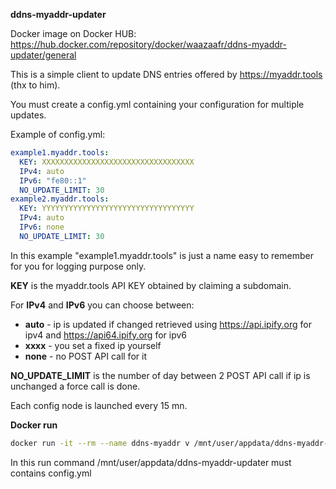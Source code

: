 **ddns-myaddr-updater**

Docker image on Docker HUB: https://hub.docker.com/repository/docker/waazaafr/ddns-myaddr-updater/general



This is a simple client to update DNS entries offered by https://myaddr.tools (thx to him).


You must create a config.yml containing your configuration for multiple updates.

Example of config.yml:
```yml
example1.myaddr.tools:
  KEY: XXXXXXXXXXXXXXXXXXXXXXXXXXXXXXXXXX
  IPv4: auto
  IPv6: "fe80::1"
  NO_UPDATE_LIMIT: 30
example2.myaddr.tools:
  KEY: YYYYYYYYYYYYYYYYYYYYYYYYYYYYYYYYYY
  IPv4: auto
  IPv6: none
  NO_UPDATE_LIMIT: 30
```

In this example "example1.myaddr.tools" is just a name easy to remember for you for logging purpose only.



**KEY** is the myaddr.tools API KEY obtained by claiming a subdomain.


For **IPv4** and **IPv6** you can choose between:
- **auto** - ip is updated if changed retrieved using https://api.ipify.org for ipv4 and https://api64.ipify.org for ipv6
- **xxxx** - you set a fixed ip yourself
- **none** - no POST API call for it


**NO_UPDATE_LIMIT** is the number of day between 2 POST API call if ip is unchanged a force call is done.


Each config node is launched every 15 mn.


**Docker run**

```bash
docker run -it --rm --name ddns-myaddr v /mnt/user/appdata/ddns-myaddr-updater:/config waazaafr/ddns-myaddr-updater:latest
```

In this run command /mnt/user/appdata/ddns-myaddr-updater must contains config.yml